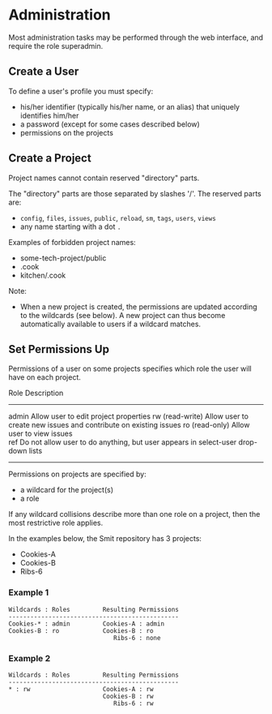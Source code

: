 # Administration

Most administration tasks may be performed through the web interface, and require the role superadmin.

## Create a User

To define a user's profile you must specify:

- his/her identifier (typically his/her name, or an alias) that uniquely identifies him/her
- a password (except for some cases described below)
- permissions on the projects


## Create a Project

Project names cannot contain reserved "directory" parts.

The "directory" parts are those separated by slashes '/'. The reserved parts are:

- `config`, `files`, `issues`, `public`, `reload`, `sm`, `tags`, `users`, `views`
- any name starting with a dot `.`

Examples of forbidden project names:

- some-tech-project/public
- .cook
- kitchen/.cook

Note:

- When a new project is created, the permissions are updated according to the wildcards (see below). A new project can thus become automatically available to users if a wildcard matches.

## Set Permissions Up

Permissions of a user on some projects specifies which role the user will have on each project.


 Role    Description 
-------  ------------
admin    Allow user to edit project properties 
rw       (read-write) Allow user to create new issues and contribute on existing issues 
ro       (read-only) Allow user to view issues  
ref      Do not allow user to do anything, but user appears in select-user drop-down lists 
-------  ------------

Permissions on projects are specified by:

- a wildcard for the project(s)
- a role

If any wildcard collisions describe more than one role on a project, then the most restrictive role applies.

In the examples below, the Smit repository has 3 projects:

- Cookies-A
- Cookies-B
- Ribs-6

### Example 1

```
Wildcards : Roles         Resulting Permissions
-----------------------------------------------
Cookies-* : admin         Cookies-A : admin
Cookies-B : ro            Cookies-B : ro
                             Ribs-6 : none
```

### Example 2

```
Wildcards : Roles         Resulting Permissions
-----------------------------------------------
* : rw                    Cookies-A : rw
                          Cookies-B : rw
                             Ribs-6 : rw
```





